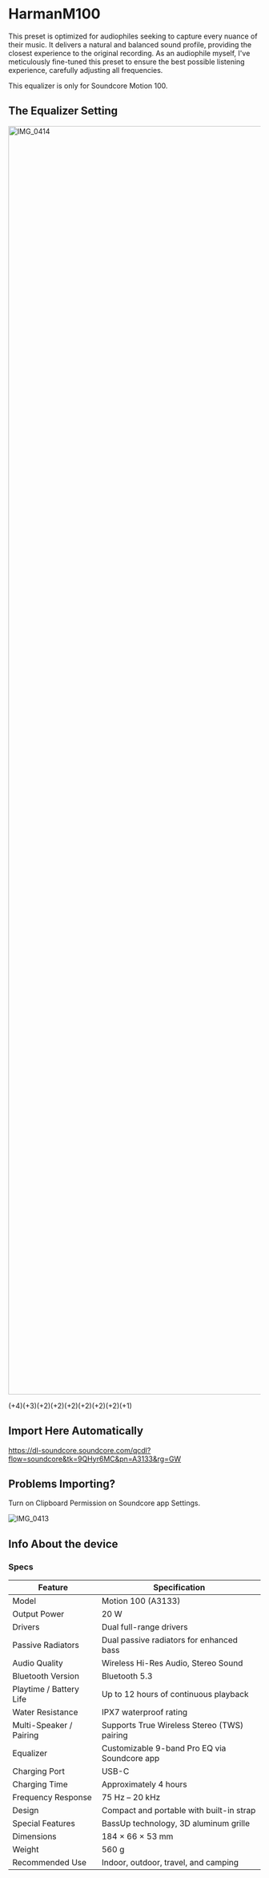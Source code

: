 # HarmanM100
This preset is optimized for audiophiles seeking to capture every nuance of their music. It delivers a natural and balanced sound profile, providing the closest experience to the original recording. As an audiophile myself, I've meticulously fine-tuned this preset to ensure the best possible listening experience, carefully adjusting all frequencies.

This equalizer is only for Soundcore Motion 100.

## The Equalizer Setting
<img width="1170" height="2532" alt="IMG_0414" src="https://github.com/user-attachments/assets/ef921d94-d502-4b55-9b5b-41d516801058" />



(+4)(+3)(+2)(+2)(+2)(+2)(+2)(+2)(+1)

## Import Here Automatically
https://dl-soundcore.soundcore.com/qcdl?flow=soundcore&tk=9QHyr6MC&pn=A3133&rg=GW

## Problems Importing?
Turn on Clipboard Permission on Soundcore app Settings.

![IMG_0413](https://github.com/user-attachments/assets/1201608a-24cc-4dda-8dfe-d9162c629ad8)


## Info About the device
### Specs
| Feature | Specification |
|---|---|
| Model | Motion 100 (A3133) |
| Output Power | 20 W |
| Drivers | Dual full-range drivers |
| Passive Radiators | Dual passive radiators for enhanced bass |
| Audio Quality | Wireless Hi-Res Audio, Stereo Sound |
| Bluetooth Version | Bluetooth 5.3 |
| Playtime / Battery Life | Up to 12 hours of continuous playback |
| Water Resistance | IPX7 waterproof rating |
| Multi-Speaker / Pairing | Supports True Wireless Stereo (TWS) pairing |
| Equalizer | Customizable 9-band Pro EQ via Soundcore app |
| Charging Port | USB-C |
| Charging Time | Approximately 4 hours |
| Frequency Response | 75 Hz – 20 kHz |
| Design | Compact and portable with built-in strap |
| Special Features | BassUp technology, 3D aluminum grille |
| Dimensions | 184 × 66 × 53 mm |
| Weight | 560 g |
| Recommended Use | Indoor, outdoor, travel, and camping |

